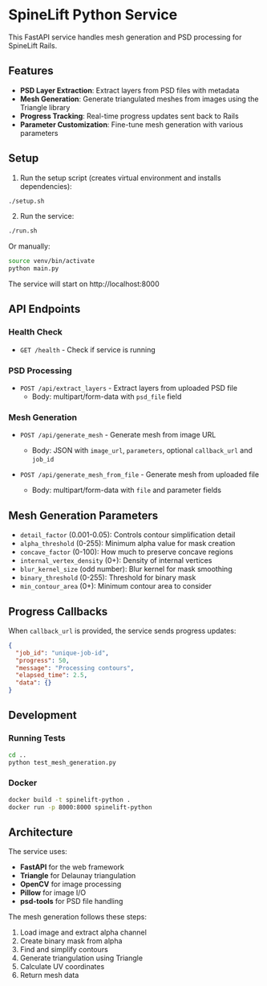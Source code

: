 # SpineLift Python Service

This FastAPI service handles mesh generation and PSD processing for SpineLift Rails.

## Features

- **PSD Layer Extraction**: Extract layers from PSD files with metadata
- **Mesh Generation**: Generate triangulated meshes from images using the Triangle library
- **Progress Tracking**: Real-time progress updates sent back to Rails
- **Parameter Customization**: Fine-tune mesh generation with various parameters

## Setup

1. Run the setup script (creates virtual environment and installs dependencies):
```bash
./setup.sh
```

2. Run the service:
```bash
./run.sh
```

Or manually:
```bash
source venv/bin/activate
python main.py
```

The service will start on http://localhost:8000

## API Endpoints

### Health Check
- `GET /health` - Check if service is running

### PSD Processing
- `POST /api/extract_layers` - Extract layers from uploaded PSD file
  - Body: multipart/form-data with `psd_file` field

### Mesh Generation
- `POST /api/generate_mesh` - Generate mesh from image URL
  - Body: JSON with `image_url`, `parameters`, optional `callback_url` and `job_id`
  
- `POST /api/generate_mesh_from_file` - Generate mesh from uploaded file
  - Body: multipart/form-data with `file` and parameter fields

## Mesh Generation Parameters

- `detail_factor` (0.001-0.05): Controls contour simplification detail
- `alpha_threshold` (0-255): Minimum alpha value for mask creation
- `concave_factor` (0-100): How much to preserve concave regions
- `internal_vertex_density` (0+): Density of internal vertices
- `blur_kernel_size` (odd number): Blur kernel for mask smoothing
- `binary_threshold` (0-255): Threshold for binary mask
- `min_contour_area` (0+): Minimum contour area to consider

## Progress Callbacks

When `callback_url` is provided, the service sends progress updates:

```json
{
  "job_id": "unique-job-id",
  "progress": 50,
  "message": "Processing contours",
  "elapsed_time": 2.5,
  "data": {}
}
```

## Development

### Running Tests
```bash
cd ..
python test_mesh_generation.py
```

### Docker
```bash
docker build -t spinelift-python .
docker run -p 8000:8000 spinelift-python
```

## Architecture

The service uses:
- **FastAPI** for the web framework
- **Triangle** for Delaunay triangulation
- **OpenCV** for image processing
- **Pillow** for image I/O
- **psd-tools** for PSD file handling

The mesh generation follows these steps:
1. Load image and extract alpha channel
2. Create binary mask from alpha
3. Find and simplify contours
4. Generate triangulation using Triangle
5. Calculate UV coordinates
6. Return mesh data